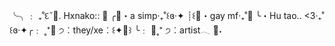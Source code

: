 ╰╮﹕ ₊˚દ˘🦋. Hxnako:: 🍄
╭🌈・a simp‧₊˚꒰ɞ‧✦
┊꒰🍓・gay mf‧₊˚🌸
╰・Hu tao.. <3‧₊˚꒰ɞ‧✦╭﹕
 ˳⁺🍄 ੭︰they/xe︰꒰✦🌈꒱
╰﹕ 🌸˳⁺ ੭︰artist𓂃 ࣪🍓˖

<!---
Hxnakoth3gh0st/Hxnakoth3gh0st is a ✨ special ✨ repository because its `README.md` (this file) appears on your GitHub profile.
You can click the Preview link to take a look at your changes.
--->
